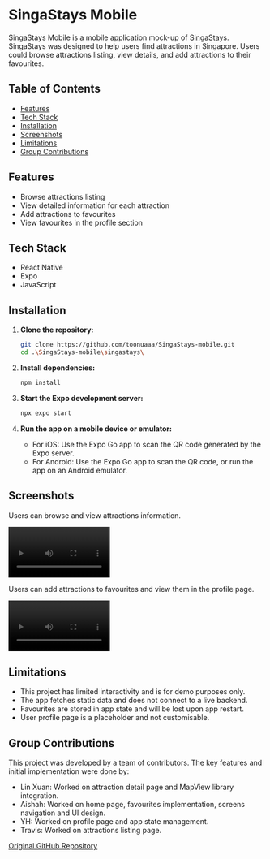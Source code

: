 # SingaStays Mobile

SingaStays Mobile is a mobile application mock-up of [SingaStays](https://github.com/toonuaaa/SingaStays). SingaStays was designed to help users find attractions in Singapore. Users could browse attractions listing, view details, and add attractions to their favourites.

## Table of Contents

- [Features](#features)
- [Tech Stack](#tech-stack)
- [Installation](#installation)
- [Screenshots](#screenshots)
- [Limitations](#limitations)
- [Group Contributions](#group-contributions)

## Features

- Browse attractions listing
- View detailed information for each attraction
- Add attractions to favourites
- View favourites in the profile section

## Tech Stack

- React Native
- Expo
- JavaScript

## Installation

1. **Clone the repository:**

   ```sh
   git clone https://github.com/toonuaaa/SingaStays-mobile.git
   cd .\SingaStays-mobile\singastays\
   ```

2. **Install dependencies:**

   ```sh
   npm install
   ```

3. **Start the Expo development server:**

   ```sh
   npx expo start
   ```

4. **Run the app on a mobile device or emulator:**
   - For iOS: Use the Expo Go app to scan the QR code generated by the Expo server.
   - For Android: Use the Expo Go app to scan the QR code, or run the app on an Android emulator.

## Screenshots

Users can browse and view attractions information.

<video controls width="200" src="screenshots/attractions.mp4" type="video/mp4" title="View attractions demo"> Your browser does not support the video tag. </video>

Users can add attractions to favourites and view them in the profile page.

<video controls width="200" src="screenshots/favourites.mp4" type="video/mp4" title="Favourites demo"> Your browser does not support the video tag. </video>

## Limitations

- This project has limited interactivity and is for demo purposes only.
- The app fetches static data and does not connect to a live backend.
- Favourites are stored in app state and will be lost upon app restart.
- User profile page is a placeholder and not customisable.

## Group Contributions

This project was developed by a team of contributors. The key features and initial implementation were done by:

- Lin Xuan: Worked on attraction detail page and MapView library integration.
- Aishah: Worked on home page, favourites implementation, screens navigation and UI design.
- YH: Worked on profile page and app state management.
- Travis: Worked on attractions listing page.

[Original GitHub Repository](https://github.com/Aishahaha/singastays-m5-project)
